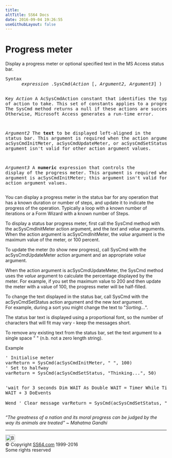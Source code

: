 ```yaml
---
title:
altTitle: SS64 Docs
date: 2016-09-04 19:26:55
useGithubLayout: false
---
```

<!-- #BeginLibraryItem "/Library/head_access_syntax.lbi" --><!-- #EndLibraryItem --><h1>Progress meter</h1>
<p>Display a progress meter or optional specified text in the MS Access status bar.</p>
<pre>Syntax
      <i>expression</i> .SysCmd(<i>Action </i>[, <i>Argument2, Argument3</i>] )

Key
    <i>Action</i> 	 A AcSysCmdAction constant that identifies the type of action to take.
              This set of constants applies to a progress meter.
              The SysCmd method returns a null if these actions are successful.
              Otherwise, Microsoft Access generates a run-time error.

   <i>Argument2</i>  The <b>text</b> to be displayed left-aligned in the status bar.
              This argument is required when the action argument is acSysCmdInitMeter,
              acSysCmdUpdateMeter, or acSysCmdSetStatus;
              this argument isn't valid for other action argument values.

   <i>Argument3</i>  A <b>numeric</b> expression that controls the display of the progress meter.
              This argument is required when the action argument is acSysCmdInitMeter;
              this argument isn't valid for other action argument values.</pre>
<p>You can display a progress meter in the status bar for any operation that has a known duration or number of steps, and update it to indicate the progress of the operation. Typically a loop with a known number of iterations or a Form Wizard with a known number of Steps.</p>
<p>To display a status bar progress meter, first call the SysCmd method with the <span class="code">acSysCmdInitMeter</span> action argument, and the <i>text</i> and <i>value </i>arguments. When the action argument is <span class="code">acSysCmdInitMeter</span>, the <i>value</i> argument is the maximum value of the meter, or 100 percent.</p>
<p>To update the meter (to show new progress), call  SysCmd with the <span class="code">acSysCmdUpdateMeter</span> action argument and an appropriate <i>value</i> argument. </p>
<p>When the action argument is <span class="code">acSysCmdUpdateMeter</span>, the SysCmd method uses the <i>value</i> argument to calculate the percentage displayed by the meter. For example, if you set the maximum value to 200 and then update the meter with a value of 100, the progress meter will be half-filled. </p>
<p>To change the text displayed in the status bar, call SysCmd with the <span class="code">acSysCmdSetStatus</span> action argument and the new <i>text </i>argument. <br>
For example, during a sort you might change the text to "<i>Sorting...</i>". </p>
<p>The status bar text is displayed using a proportional font, so the number of characters that will fit may vary - keep the messages short.</p>
<p>To remove any existing text from the status bar, set the text argument to a single space " " (n.b. not a zero length string).</p>
<p>Example</p>
<pre>' Initialise meter
varReturn = SysCmd(acSysCmdInitMeter, " ", 100)  
' Set to halfway
varReturn = SysCmd(acSysCmdSetStatus, "Thinking...", 50)

'wait for 3 seconds
Dim WAIT As Double
WAIT = Timer
While Timer &lt; WAIT + 3
    DoEvents  
Wend 
' Clear message
varReturn = SysCmd(acSysCmdSetStatus, " ")
</pre>
<p class="quote"><i>“The greatness of a nation and its moral progress can be judged by the way its animals are treated” ~ Mahatma Gandhi</i><!-- #BeginLibraryItem "/Library/foot_access.lbi" --></p><p>
<!-- access -->

<hr>
<div id="bl" class="footer"><a href="syntax-progress.html#"><img src="../images/top.png" width="30" height="22" alt="Back to the Top"></a></div>
<div id="br" class="footer, tagline">© Copyright <a href="../index.html">SS64.com</a> 1999-2016<br>
Some rights reserved</div><!-- #EndLibraryItem --><p></p>

